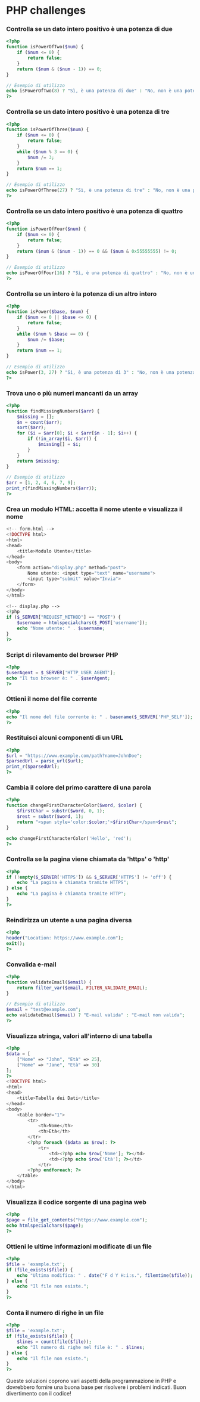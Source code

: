 
# PHP challenges


### Controlla se un dato intero positivo è una potenza di due

```php
<?php
function isPowerOfTwo($num) {
    if ($num <= 0) {
        return false;
    }
    return ($num & ($num - 1)) == 0;
}

// Esempio di utilizzo
echo isPowerOfTwo(8) ? "Sì, è una potenza di due" : "No, non è una potenza di due";
?>
```

### Controlla se un dato intero positivo è una potenza di tre

```php
<?php
function isPowerOfThree($num) {
    if ($num <= 0) {
        return false;
    }
    while ($num % 3 == 0) {
        $num /= 3;
    }
    return $num == 1;
}

// Esempio di utilizzo
echo isPowerOfThree(27) ? "Sì, è una potenza di tre" : "No, non è una potenza di tre";
?>
```

### Controlla se un dato intero positivo è una potenza di quattro

```php
<?php
function isPowerOfFour($num) {
    if ($num <= 0) {
        return false;
    }
    return ($num & ($num - 1)) == 0 && ($num & 0x55555555) != 0;
}

// Esempio di utilizzo
echo isPowerOfFour(16) ? "Sì, è una potenza di quattro" : "No, non è una potenza di quattro";
?>
```

### Controlla se un intero è la potenza di un altro intero

```php
<?php
function isPower($base, $num) {
    if ($num <= 0 || $base <= 0) {
        return false;
    }
    while ($num % $base == 0) {
        $num /= $base;
    }
    return $num == 1;
}

// Esempio di utilizzo
echo isPower(3, 27) ? "Sì, è una potenza di 3" : "No, non è una potenza di 3";
?>
```

### Trova uno o più numeri mancanti da un array

```php
<?php
function findMissingNumbers($arr) {
    $missing = [];
    $n = count($arr);
    sort($arr);
    for ($i = $arr[0]; $i < $arr[$n - 1]; $i++) {
        if (!in_array($i, $arr)) {
            $missing[] = $i;
        }
    }
    return $missing;
}

// Esempio di utilizzo
$arr = [1, 2, 4, 6, 7, 9];
print_r(findMissingNumbers($arr));
?>
```

### Crea un modulo HTML: accetta il nome utente e visualizza il nome

```php
<!-- form.html -->
<!DOCTYPE html>
<html>
<head>
    <title>Modulo Utente</title>
</head>
<body>
    <form action="display.php" method="post">
        Nome utente: <input type="text" name="username">
        <input type="submit" value="Invia">
    </form>
</body>
</html>
```

```php
<!-- display.php -->
<?php
if ($_SERVER["REQUEST_METHOD"] == "POST") {
    $username = htmlspecialchars($_POST['username']);
    echo "Nome utente: " . $username;
}
?>
```

### Script di rilevamento del browser PHP

```php
<?php
$userAgent = $_SERVER['HTTP_USER_AGENT'];
echo "Il tuo browser è: " . $userAgent;
?>
```

### Ottieni il nome del file corrente

```php
<?php
echo "Il nome del file corrente è: " . basename($_SERVER['PHP_SELF']);
?>
```

### Restituisci alcuni componenti di un URL

```php
<?php
$url = "https://www.example.com/path?name=JohnDoe";
$parsedUrl = parse_url($url);
print_r($parsedUrl);
?>
```

### Cambia il colore del primo carattere di una parola

```php
<?php
function changeFirstCharacterColor($word, $color) {
    $firstChar = substr($word, 0, 1);
    $rest = substr($word, 1);
    return "<span style='color:$color;'>$firstChar</span>$rest";
}

echo changeFirstCharacterColor('Hello', 'red');
?>
```

### Controlla se la pagina viene chiamata da 'https' o 'http'

```php
<?php
if (!empty($_SERVER['HTTPS']) && $_SERVER['HTTPS'] != 'off') {
    echo "La pagina è chiamata tramite HTTPS";
} else {
    echo "La pagina è chiamata tramite HTTP";
}
?>
```

### Reindirizza un utente a una pagina diversa

```php
<?php
header("Location: https://www.example.com");
exit();
?>
```

### Convalida e-mail

```php
<?php
function validateEmail($email) {
    return filter_var($email, FILTER_VALIDATE_EMAIL);
}

// Esempio di utilizzo
$email = "test@example.com";
echo validateEmail($email) ? "E-mail valida" : "E-mail non valida";
?>
```

### Visualizza stringa, valori all'interno di una tabella

```php
<?php
$data = [
    ["Nome" => "John", "Età" => 25],
    ["Nome" => "Jane", "Età" => 30]
];
?>
<!DOCTYPE html>
<html>
<head>
    <title>Tabella dei Dati</title>
</head>
<body>
    <table border="1">
        <tr>
            <th>Nome</th>
            <th>Età</th>
        </tr>
        <?php foreach ($data as $row): ?>
            <tr>
                <td><?php echo $row['Nome']; ?></td>
                <td><?php echo $row['Età']; ?></td>
            </tr>
        <?php endforeach; ?>
    </table>
</body>
</html>
```

### Visualizza il codice sorgente di una pagina web

```php
<?php
$page = file_get_contents("https://www.example.com");
echo htmlspecialchars($page);
?>
```

### Ottieni le ultime informazioni modificate di un file

```php
<?php
$file = 'example.txt';
if (file_exists($file)) {
    echo "Ultima modifica: " . date("F d Y H:i:s.", filemtime($file));
} else {
    echo "Il file non esiste.";
}
?>
```

### Conta il numero di righe in un file

```php
<?php
$file = 'example.txt';
if (file_exists($file)) {
    $lines = count(file($file));
    echo "Il numero di righe nel file è: " . $lines;
} else {
    echo "Il file non esiste.";
}
?>
```

Queste soluzioni coprono vari aspetti della programmazione in PHP e dovrebbero fornire una buona base per risolvere i problemi indicati. Buon divertimento con il codice!
